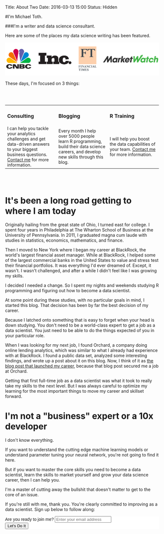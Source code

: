 Title: About Two
Date: 2016-03-13 15:00
Status: Hidden

<style>
td {
    border: none;
    width: 33%
}

table {
  table-layout: fixed ;
  width: 100% ;
}
</style>

#I'm Michael Toth.

###I'm a writer and data science consultant.

Here are some of the places my data science writing has been featured.

<img src='../images/logos.png' />

These days, I'm focused on 3 things:

<br>
<br>
<table border="0">
 <tr>
    <td><h3>Consulting</h3></td>
    <td><h3>Blogging</h3></td>
    <td><h3>R Training</h3></td>
 </tr>
 <tr>
    <td>I can help you tackle your analytics challenges and get data-driven answers to your biggest business questions. <a href="https://www.michaeltoth.me/contact-me.html">Contact me</a> for more information.</td>
    <td>Every month I help over 5000 people learn R programming, build their data science careers, and develop new skills through this blog. </td>
    <td>I will help you boost the data capabilities of your team. <a href="https://www.michaeltoth.me/contact-me.html">Contact me</a> for more information. </td>
 </tr>
</table>
<br>
<br>

# It's been a long road getting to where I am today

Originally hailing from the great state of Ohio, I turned east for college. I spent four years in Philadelphia at The Wharton School of Business at the University of Pennsylvania. In 2011, I graduated magna cum laude with studies in statistics, economics, mathematics, and finance. 

Then I moved to New York where I began my career at BlackRock, the world's largest financial asset manager. While at BlackRock, I helped some of the largest commercial banks in the United States to value and stress test their financial portfolios. It was everything I'd ever dreamed of. Except, it wasn't. I wasn't challenged, and after a while I didn't feel like I was growing my skills.

I decided I needed a change. So I spent my nights and weekends studying R programming and figuring out how to become a data scientist. 

At some point during these studies, with no particular goals in mind, I started this blog. That decision has been by far the best decision of my career.

Because I latched onto something that is easy to forget when your head is down studying. You don't need to be a world-class expert to get a job as a data scientist. You just need to be able to do the things expected of you in your particular role.

When I was looking for my next job, I found Orchard, a company doing online lending analytics, which was similar to what I already had experience with at BlackRock. I found a public data set, analyzed some interesting findings, and wrote up a post about it on this blog. Now, I think of it as [the blog post that launched my career](https://michaeltoth.me/analyzing-historical-default-rates-of-lending-club-notes.html), because that blog post secured me a job at Orchard.

Getting that first full-time job as a data scientist was what it took to really take my skills to the next level. But I was always careful to optimize my learning for the most important things to move my career and skillset forward. 

# I'm not a "business" expert or a 10x developer

I don't know everything. 

If you want to understand the cutting edge machine learning models or understand parameter tuning your neural network, you're not going to find it here.

But if you want to master the core skills you need to become a data scientist, learn the skills to market yourself and grow your data science career, then I can help you.

I'm a master of cutting away the bullshit that doesn't matter to get to the core of an issue.

If you're still with me, thank you. You're clearly committed to improving as a data scientist. Sign up below to follow along:

<!-- Begin Mailchimp Signup Form -->
<link href="//cdn-images.mailchimp.com/embedcode/horizontal-slim-10_7.css" rel="stylesheet" type="text/css">
<style type="text/css">
	#mc_embed_signup{background:#fff; clear:left; font:14px Helvetica,Arial,sans-serif; width:100%;}
	#mc-embedded-subscribe { background-color: #0a99a !important; }
	#mc-embedded-subscribe:hover { background-color: #d40000 !important; }
	/* Add your own Mailchimp form style overrides in your site stylesheet or in this style block.
	   We recommend moving this block and the preceding CSS link to the HEAD of your HTML file. */
</style>
<div id="mc_embed_signup">
<form action="https://etsy.us18.list-manage.com/subscribe/post?u=047097303867f4f8b7f42e8ac&amp;id=f61395a34b" method="post" id="mc-embedded-subscribe-form" name="mc-embedded-subscribe-form" class="validate" target="_blank" novalidate>
    <div id="mc_embed_signup_scroll">
	<label for="mce-EMAIL">Are you ready to join me?</label>
	<input type="email" value="" name="EMAIL" class="email" id="mce-EMAIL" placeholder="Enter your email address" required>
    <!-- real people should not fill this in and expect good things - do not remove this or risk form bot signups-->
    <div style="position: absolute; left: -5000px;" aria-hidden="true"><input type="text" name="b_047097303867f4f8b7f42e8ac_f61395a34b" tabindex="-1" value=""></div>
    <div class="clear"><input type="submit" value="Let's Do It" name="subscribe" id="mc-embedded-subscribe" class="button"></div>
    </div>
</form>
</div>

<!--End mc_embed_signup-->